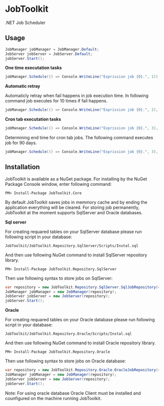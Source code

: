 # JobToolkit
.NET Job Scheduler


Usage
------

```csharp
JobManager jobManager = JobManager.Default;
JobServer jobServer = JobServer.Default;
jobServer.Start();
```

**One time executation tasks**

```csharp
jobManager.Schedule(() => Console.WriteLine("Exprission job {0}.", 1));
```

**Automatic retray**

Automaticly retray when fail happens in job execution time. In following command job executes for 10 times if fail happens.

```csharp
jobManager.Schedule(() => Console.WriteLine("Exprission job {0}.", 2), AutomaticRetryPolicy.Default);
```

**Cron tab executation tasks**

```csharp
jobManager.Schedule(() => Console.WriteLine("Exprission job {0}.", 3), DateTimeOffset.Now, "* * * * *", null);
```
Determining end time for cron tab jobs. The following command executes job for 90 days.

```csharp
jobManager.Schedule(() => Console.WriteLine("Exprission job {0}.", 3), DateTimeOffset.Now, "* * * * *", DateTimeOffset.Now.AddDays(90));
```

Installation
-------------

JobToolkit is available as a NuGet package. For installing by the NuGet Package Console window, enter following command:

```
PM> Install-Package JobToolkit.Core
```

By default JobToolkit saves jobs in memmory cache and by ending the application everything will be cleared. For storing job permanently, JobToolkit at the moment supports SqlServer and Oracle databases.

**Sql server**

For creating requared tables on your SqlServer database please run following script in your database:

```
JobToolkit/JobToolkit.Repository.SqlServer/Scripts/Instal.sql
```

And then use following NuGet command to install SqlServer repository library. 

```
PM> Install-Package JobToolkit.Repository.SqlServer
```

Then use following syntax to store jobs on SqlServer:

```csharp
var repository = new JobToolkit.Repository.SqlServer.SqlJobRepository(<sql server connection string>);
JobManager jobManager = new JobManager(repository);
JobServer jobServer = new JobServer(repository);
jobServer.Start();
```

**Oracle**

For creating requared tables on your Oracle database please run following script in your database:

```
JobToolkit/JobToolkit.Repository.Oracle/Scripts/Instal.sql
```

And then use following NuGet command to install Oracle repository library. 

```
PM> Install-Package JobToolkit.Repository.Oracle
```

Then use following syntax to store jobs on Oracle database:

```csharp
var repository = new JobToolkit.Repository.Oracle.OracleJobRepository(<oracle connection string>);
JobManager jobManager = new JobManager(repository);
JobServer jobServer = new JobServer(repository);
jobServer.Start();
```
Note: For using oracle database Oracle Client must be installed and counfigured on the machine running JobToolkit.
